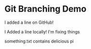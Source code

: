 # Git Branching Demo

I added a line on GitHub!

I Added a line locally! I'm fixing things

something.txt contains delicious pi

